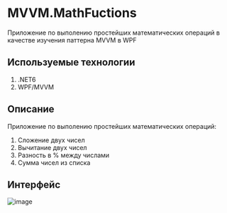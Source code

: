 # MVVM.MathFuctions
Приложение по выполению простейших математических операций в качестве изучения паттерна MVVM в WPF

## Используемые технологии
1. .NET6
2. WPF/MVVM

## Описание
Приложение по выполению простейших математических операций:
1. Сложение двух чисел
2. Вычитание двух чисел
3. Разность в % между числами
4. Сумма чисел из списка

## Интерфейс
![image](https://github.com/ipbtech/MVVM.MathFuctions/assets/110702050/50c44a23-d602-45fd-b27a-efc93b43efb2)


